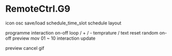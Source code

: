 RemoteCtrl.G9
=================

icon
osc
save/load
	schedule_time_slot
schedule
	layout

programme
	interaction on-off
	loop / + / -
	temprature / text
	reset
	random on-off
	preview
	mov 01 ~ 10
	interaction
	update

preview
	cancel
	gif